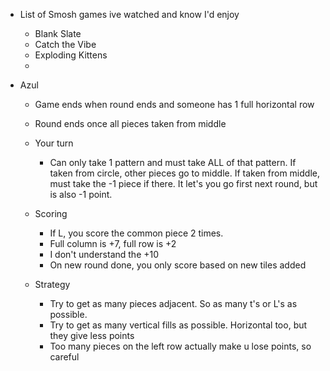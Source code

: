   * List of Smosh games ive watched and know I'd enjoy
    * Blank Slate
    * Catch the Vibe
    * Exploding Kittens
    * 
  * Azul

    * Game ends when round ends and someone has 1 full horizontal row

    * Round ends once all pieces taken from middle
    * Your turn

      * Can only take 1 pattern and must take ALL of that pattern. If taken from circle, other pieces go to middle. If taken from middle, must take the -1 piece if there. It let's you go first next round, but is also -1 point. 
    * Scoring

      * If L, you score the common piece 2 times. 
      * Full column is +7, full row is +2
      * I don't understand the +10
      * On new round done, you only score based on new tiles added

    * Strategy
      * Try to get as many pieces adjacent. So as many t's or L's as possible.
      * Try to get as many vertical fills as possible. Horizontal too, but they give less points
      * Too many pieces on the left row actually make u lose points, so careful 